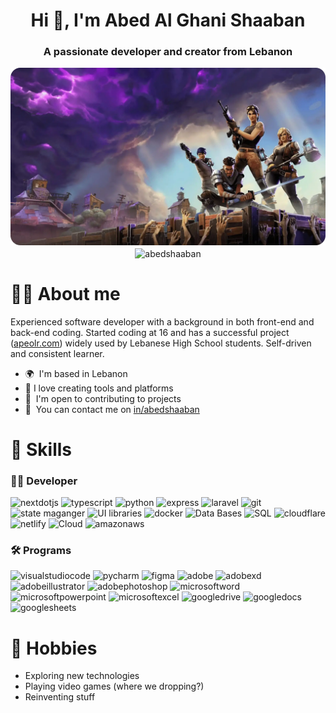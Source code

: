 <h1 align="center">Hi 👋, I'm Abed Al Ghani Shaaban</h1>
<h3 align="center">A passionate developer and creator from Lebanon</h3>

<div align="center" >
  <img src="./fortnite-loading-screen.webp" alt="fortnite loading screen" width="600px" />
</div>

<div align="center" >
  <img align="center" src="https://github-readme-streak-stats.herokuapp.com/?user=abedshaaban" alt="abedshaaban" />
</div>


# 👨‍💼 About me

Experienced software developer with a background in both front-end and back-end coding. Started coding at 16 and has a successful project ([apeolr.com](https://www.apeolr.com)) widely used by Lebanese High School students. Self-driven and consistent learner.

* 🌍  I'm based in Lebanon 
* 🧠  I love creating tools and platforms 
* 🤝  I'm open to contributing to projects 
* 🔗  You can contact me on [in/abedshaaban](https://www.linkedin.com/in/abedshaaban) 


# 🎯 Skills

### 👨‍💻 Developer

![nextdotjs](https://img.shields.io/badge/next-000000?style=for-the-badge&logo=nextdotjs&logoColor=white)
![typescript](https://img.shields.io/badge/typescript-3178C6?style=for-the-badge&logo=typescript&logoColor=white)
![python](https://img.shields.io/badge/python-3776AB?style=for-the-badge&logo=python&logoColor=white)
![express](https://img.shields.io/badge/express-000000?style=for-the-badge&logo=express&logoColor=white)
![laravel](https://img.shields.io/badge/laravel-FF2D20?style=for-the-badge&logo=laravel&logoColor=white)
![git](https://img.shields.io/badge/git-F05032?style=for-the-badge&logo=git&logoColor=white)
![state maganger](https://img.shields.io/badge/state%20maganger-764ABC?style=for-the-badge&logo=redux&logoColor=white)
![UI libraries](https://img.shields.io/badge/ui%20libraries-06B6D4?style=for-the-badge&logo=tailwindcss&logoColor=white)
![docker](https://img.shields.io/badge/docker-2496ED?style=for-the-badge&logo=docker&logoColor=white)
![Data Bases](https://img.shields.io/badge/data%20base-FFCA28?style=for-the-badge&logo=firebase&logoColor=white)
![SQL](https://img.shields.io/badge/sql-3FCF8E?style=for-the-badge&logo=supabase&logoColor=white)
![cloudflare](https://img.shields.io/badge/cloudflare-F38020?style=for-the-badge&logo=cloudflare&logoColor=white)
![netlify](https://img.shields.io/badge/netlify-00C7B7?style=for-the-badge&logo=netlify&logoColor=white)
![Cloud](https://img.shields.io/badge/cloud-0078D4?style=for-the-badge&logo=microsoftazure&logoColor=white)
![amazonaws](https://img.shields.io/badge/s3-569A31?style=for-the-badge&logo=amazons3&logoColor=white)


### 🛠️ Programs

![visualstudiocode](https://img.shields.io/badge/vs%20code-007ACC?style=for-the-badge&logo=visualstudiocode&logoColor=white)
![pycharm](https://img.shields.io/badge/pycharm-000000?style=for-the-badge&logo=pycharm&logoColor=white)
![figma](https://img.shields.io/badge/figma-F24E1E?style=for-the-badge&logo=figma&logoColor=white)
![adobe](https://img.shields.io/badge/adobe-FF0000?style=for-the-badge&logo=adobe&logoColor=white)
![adobexd](https://img.shields.io/badge/adobexd-FF61F6?style=for-the-badge&logo=adobexd&logoColor=white)
![adobeillustrator](https://img.shields.io/badge/adobe%20illustrator-FF9A00?style=for-the-badge&logo=adobeillustrator&logoColor=white)
![adobephotoshop](https://img.shields.io/badge/adobe%20photoshop-31A8FF?style=for-the-badge&logo=adobephotoshop&logoColor=white)
![microsoftword](https://img.shields.io/badge/microsoft%20word-2B579A?style=for-the-badge&logo=microsoftword&logoColor=white)
![microsoftpowerpoint](https://img.shields.io/badge/microsoft%20powerpoint-B7472A?style=for-the-badge&logo=microsoftpowerpoint&logoColor=white)
![microsoftexcel](https://img.shields.io/badge/microsoft%20excel-217346?style=for-the-badge&logo=microsoftexcel&logoColor=white)
![googledrive](https://img.shields.io/badge/google%20drive-4285F4?style=for-the-badge&logo=googledrive&logoColor=white)
![googledocs](https://img.shields.io/badge/google%20docs-4285F4?style=for-the-badge&logo=googledocs&logoColor=white)
![googlesheets](https://img.shields.io/badge/google%20sheets-34A853?style=for-the-badge&logo=googlesheets&logoColor=white)


# 📅 Hobbies
- Exploring new technologies
- Playing video games (where we dropping?)
- Reinventing stuff
